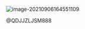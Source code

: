 ![image-20210906164551109](https://gitee.com/IU_czx/images/raw/master/img/image-20210906164551109.png)

@QDJJZLJSM888


